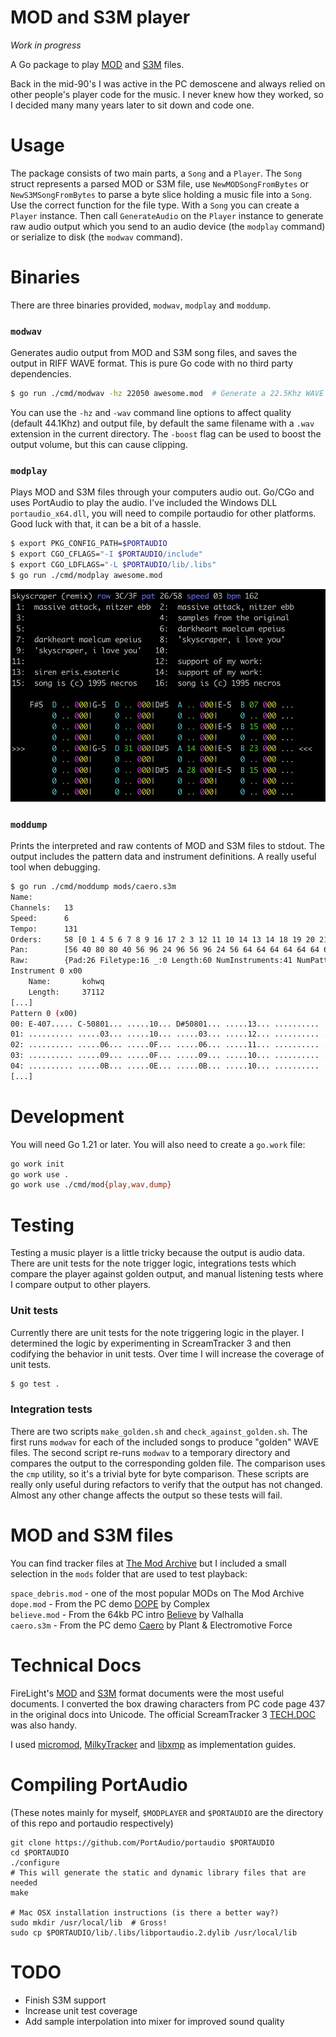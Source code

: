 # MOD and S3M player

_Work in progress_

A Go package to play [MOD](<https://en.wikipedia.org/wiki/MOD_(file_format)>) and [S3M](https://en.wikipedia.org/wiki/S3M) files.

Back in the mid-90's I was active in the PC demoscene and always relied on other people's player code for the music. I never knew how they worked, so I decided many many years later to sit down and code one.

# Usage

The package consists of two main parts, a `Song` and a `Player`. The `Song` struct represents a parsed MOD or S3M file, use `NewMODSongFromBytes` or `NewS3MSongFromBytes` to parse a byte slice holding a music file into a `Song`. Use the correct function for the file type. With a `Song` you can create a `Player` instance. Then call `GenerateAudio` on the `Player` instance to generate raw audio output which you send to an audio device (the `modplay` command) or serialize to disk (the `modwav` command).

# Binaries

There are three binaries provided, `modwav`, `modplay` and `moddump`.

### `modwav`

Generates audio output from MOD and S3M song files, and saves the output in RIFF WAVE format. This is pure Go code with no third party dependencies.

```bash
$ go run ./cmd/modwav -hz 22050 awesome.mod  # Generate a 22.5Khz WAVE file from awesome.mod called awesome.wav
```

You can use the `-hz` and `-wav` command line options to affect quality (default 44.1Khz) and output file, by default the same filename with a `.wav` extension in the current directory. The `-boost` flag can be used to boost the output volume, but this can cause clipping.

### `modplay`

Plays MOD and S3M files through your computers audio out. Go/CGo and uses PortAudio to play the audio. I've included the Windows DLL `portaudio_x64.dll`, you will need to compile portaudio for other platforms. Good luck with that, it can be a bit of a hassle.

```bash
$ export PKG_CONFIG_PATH=$PORTAUDIO
$ export CGO_CFLAGS="-I $PORTAUDIO/include"
$ export CGO_LDFLAGS="-L $PORTAUDIO/lib/.libs"
$ go run ./cmd/modplay awesome.mod
```

![Screenshot of modplay](/docs/modplay.png)

### `moddump`

Prints the interpreted and raw contents of MOD and S3M files to stdout. The output includes the pattern data and instrument definitions. A really useful tool when debugging.

```bash
$ go run ./cmd/moddump mods/caero.s3m
Name:		
Channels:	13
Speed:		6
Tempo:		131
Orders:		58 [0 1 4 5 6 7 8 9 16 17 2 3 12 11 10 14 13 14 18 19 20 21 22 21 24 25 24 25 30 31 32 33 34 33 35 36 35 36 37 38 37 38 39 40 41 42 39 40 41 42 46 47 48 49 50 43 44 45]
Pan:		[56 40 80 80 40 56 96 24 96 56 96 24 56 64 64 64 64 64 64 64 64 64 64 64 64 64 64 64 64 64 64 64]
Raw:		{Pad:26 Filetype:16 _:0 Length:60 NumInstruments:41 NumPatterns:51 Flags:0 Tracker:4896 SampleFormat:2 _:[0 0 0 0] GlobalVolume:64 Speed:6 Tempo:131 MasterVolume:176 _:0 Panning:252 _:[0 0 0 0 0 0 0 0] _:[0 0] ChannelSettings:[0 8 1 9 2 10 3 11 4 12 5 13 6 255 255 255 255 255 255 255 255 255 255 255 255 255 255 255 255 255 255 255]}
Instrument 0 x00
	Name:		kohwq
	Length:		37112
[...]
Pattern 0 (x00)
00: E-407..... C-50801... .....10... D#50801... .....13... .......... .......... .......... .......... .......... A-40901... .......... .......... 
01: .......... .....03... .....10... .....03... .....12... .......... .......... .......... .......... .......... .....01... .......... .......... 
02: .......... .....06... .....0F... .....06... .....11... .......... .......... .......... .......... .......... .....01... .......... .......... 
03: .......... .....09... .....0F... .....09... .....10... .......... .......... .......... .......... .......... .....02... .......... .......... 
04: .......... .....0B... .....0E... .....0B... .....10... .......... .......... .......... .......... .......... .....02... .......... .......... 
[...]
```

# Development

You will need Go 1.21 or later. You will also need to create a `go.work` file:

```bash
go work init
go work use .
go work use ./cmd/mod{play,wav,dump}
```

# Testing

Testing a music player is a little tricky because the output is audio data. There are unit tests for the note trigger logic, integrations tests which compare the player against golden output, and manual listening tests where I compare output to other players.

### Unit tests

Currently there are unit tests for the note triggering logic in the player. I determined the logic by experimenting in ScreamTracker 3 and then codifying the behavior in unit tests. Over time I will increase the coverage of unit tests.

```bash
$ go test .
```

### Integration tests

There are two scripts `make_golden.sh` and `check_against_golden.sh`. The first runs `modwav` for each of the included songs to produce "golden" WAVE files. The second script re-runs `modwav` to a temporary directory and compares the output to the corresponding golden file. The comparison uses the `cmp` utility, so it's a trivial byte for byte comparison. These scripts are really only useful during refactors to verify that the output has not changed. Almost any other change affects the output so these tests will fail.

# MOD and S3M files

You can find tracker files at [The Mod Archive](https://modarchive.org/) but I included a small selection in the `mods` folder that are used to test playback:

`space_debris.mod` - one of the most popular MODs on The Mod Archive\
`dope.mod` - From the PC demo [DOPE](http://www.pouet.net/prod.php?which=37) by Complex\
`believe.mod` - From the 64kb PC intro [Believe](http://www.pouet.net/prod.php?which=1151) by Valhalla\
`caero.s3m` - From the PC demo [Caero](https://www.pouet.net/prod.php?which=2163) by Plant & Electromotive Force

# Technical Docs

FireLight's [MOD](docs/fmoddoc.txt) and [S3M](docs/fs3mdoc.txt) format documents were the most useful documents. I converted the box drawing characters from PC code page 437 in the original docs into Unicode. The official ScreamTracker 3 [TECH.DOC](docs/s3m_tech.doc) was also handy.

I used [micromod](https://github.com/martincameron/micromod), [MilkyTracker](https://github.com/milkytracker/MilkyTracker) and [libxmp](https://github.com/libxmp/libxmp) as implementation guides.

# Compiling PortAudio

(These notes mainly for myself, `$MODPLAYER` and `$PORTAUDIO` are the directory of this repo and portaudio respectively)

```
git clone https://github.com/PortAudio/portaudio $PORTAUDIO
cd $PORTAUDIO
./configure
# This will generate the static and dynamic library files that are needed
make

# Mac OSX installation instructions (is there a better way?)
sudo mkdir /usr/local/lib  # Gross!
sudo cp $PORTAUDIO/lib/.libs/libportaudio.2.dylib /usr/local/lib
```

# TODO

- Finish S3M support
- Increase unit test coverage
- Add sample interpolation into mixer for improved sound quality
